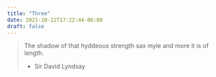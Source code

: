 ```yaml
---
title: "Three"
date: 2021-10-22T17:22:44-06:00
draft: false
---
```


> The shadow of that hyddeous strength sax myle and more it is of length.
> - Sir David Lyndsay